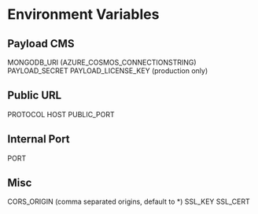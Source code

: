 # Environment Variables

## Payload CMS

MONGODB_URI (AZURE_COSMOS_CONNECTIONSTRING)
PAYLOAD_SECRET
PAYLOAD_LICENSE_KEY (production only)

## Public URL

PROTOCOL
HOST
PUBLIC_PORT

## Internal Port

PORT

## Misc

CORS_ORIGIN (comma separated origins, default to \*)
SSL_KEY
SSL_CERT
